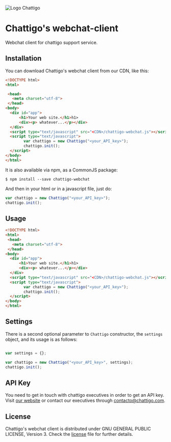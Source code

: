 ![Logo Chattigo](https://github.com/throoze/chattigo-webchat/blob/develop/src/assets/images/CHATTIGO.png)
# Chattigo's webchat-client
Webchat client for chattigo support service.

## Installation
You can download Chattigo's webchat client from our CDN, like this:

```html
<!DOCTYPE html>
<html>

 <head>
   <meta charset="utf-8">
 </head>
<body>
  <div id="app">
      <h1>Your web site.</h1>h1>
      <div><p> whatever...</p></div> 
  </div>
  <script type="text/javascript" src="<CDN>/chattigo-webchat.js"></script>
  <script type="text/javascript">
        var chattigo = new Chattigo("<your_API_key>");
        chattigo.init();
  </script>
</body>
</html>
```
It is also available via npm, as a CommonJS package:

    $ npm install --save chattigo-webchat

And then in your html or in a javascript file, just do:

```js
var chattigo = new Chattigo("<your_API_key>");
chattigo.init();
```

## Usage


```html
<!DOCTYPE html>
<html>
 <head>
   <meta charset="utf-8">
 </head>
<body>
  <div id="app">
      <h1>Your web site.</h1>h1>
      <div><p> whatever...</p></div> 
  </div>
  <script type="text/javascript" src="<CDN>/chattigo-webchat.js"></script>
  <script type="text/javascript">
        var chattigo = new Chattigo("<your_API_key>");
        chattigo.init();
  </script>
</body>
</html>
```

## Settings

There is a second optional parameter to `Chattigo` constructor, the `settings`
object, and its usage is as follows:

```js

var settings = {};

var chattigo = new Chattigo("<your_API_key>", settings);
chattigo.init();
```

## API Key
You need to get in touch with chattigo executives in order to get an API key.
Visit [our website](http://www.chattigo.com) or contact our executives through
contacto@chattigo.com.


## License

Chattigo's webchat client is distributed under GNU GENERAL PUBLIC LICENSE,
Version 3. Check the
[license](https://github.com/throoze/webchat-client/blob/develop/LICENSE)
file for further details.